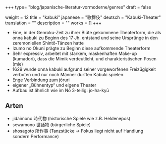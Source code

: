 +++
type= "blog/japanische-literatur-vormoderne/genres"
draft = false

weight = 12
title = "kabuki"
japanese = "歌舞伎"
deutsch = "Kabuki-Theater"
translation = ""
description = ""
works = []
+++

- Eine, in der Genroku-Zeit zu ihrer Blüte gekommene Theaterform, die als onna kabuki zu Beginn des 17 Jh. entstand und seine Ursprünge in den zeremoniellen Shintō-Tänzen hatte
- Izumo no Okuni prägte zu Beginn diese aufkommende Theaterform
- Sehr expressiv, arbeitet mit starkem, maskenhaften Make-up (kumadori), dass die Mimik verdeutlicht, und charakteristischen Posen (mie)
- 1629 wurde onna kabuki aufgrund seiner vorgeworfenen Freizügigkeit verboten und nur noch Männer durften Kabuki spielen
- Enge Verbindung zum jōruri
- eigener „Bühnentyp“ und eigene Theater
- Aufbau ist ähnlich wie im Nō 3-teilig: jo-ha-kyū

## Arten

- jidaimono 時代物 (historische Spiele wie z.B. Heldenepos)
- sewamono 世話物 (bürgerliche Spiele)
- shosagoto 所作事 (Tanzstücke -> Fokus liegt nicht auf Handlung sondern Performance)

<!--TODO: Bild Bühne-->
